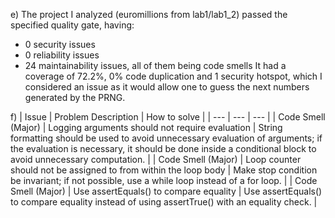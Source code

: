 e) The project I analyzed (euromillions from lab1/lab1_2) passed the specified quality gate, having:
  - 0 security issues
  - 0 reliability issues
  - 24 maintainability issues, all of them being code smells
  It had a coverage of 72.2%, 0% code duplication and 1 security hotspot, which I considered an issue as it would allow one to guess the next numbers generated by the PRNG.

f)
  | Issue | Problem Description | How to solve |
  | --- | --- | --- |
  | Code Smell (Major) | Logging arguments should not require evaluation | String formatting should be used to avoid unnecessary evaluation of arguments; if the evaluation is necessary, it should be done inside a conditional block to avoid unnecessary computation. |
  | Code Smell (Major) | Loop counter should not be assigned to from within the loop body | Make stop condition be invariant; if not possible, use a while loop instead of a for loop. |
  | Code Smell (Major) | Use assertEquals() to compare equality | Use assertEquals() to compare equality instead of using assertTrue() with an equality check. |